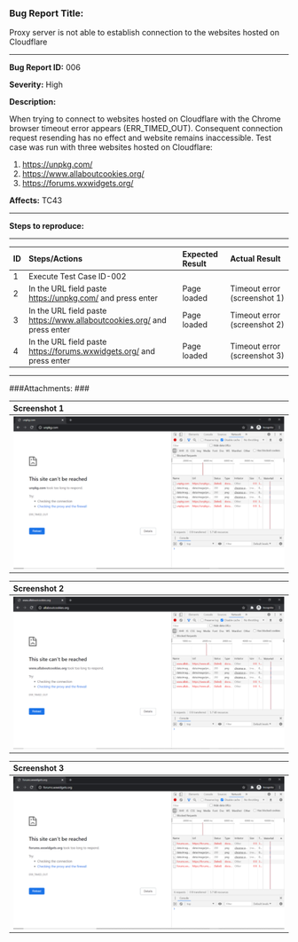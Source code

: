 ### Bug Report Title: ###

Proxy server is not able to establish connection to the websites hosted on Cloudflare								

---

**Bug Report ID:** 006

**Severity:** High


**Description:**

When trying to connect to websites hosted on Cloudflare with the Chrome browser timeout error appears (ERR_TIMED_OUT). Consequent connection request 
resending has no effect and website remains inaccessible. Test case was run with three websites hosted on Cloudflare: <br/>
1. https://unpkg.com/ 
2. https://www.allaboutcookies.org/ 
3. https://forums.wxwidgets.org/ 

**Affects:** TC43

---

**Steps to reproduce:**

___


|      ID       | Steps/Actions |  Expected Result | Actual Result |
| :------------ |:--------------| :---------- | :-------------- |
|       1       | Execute Test Case ID-002 |  |  |
|       2       | In the URL field paste https://unpkg.com/ and press enter | Page loaded | Timeout error (screenshot 1)|
|       3       | In the URL field paste https://www.allaboutcookies.org/ and press enter | Page loaded | Timeout error (screenshot 2)|
|       4       | In the URL field paste https://forums.wxwidgets.org/ and press enter | Page loaded | Timeout error (screenshot 3)|

---

###Attachments: ###


  |Screenshot 1|
  |:-------------|
  | ![](Attachments/br_06_sh1.png) |

  |Screenshot 2|
  |:-------------|
  | ![](Attachments/br_06_sh2.png) |

  |Screenshot 3|
  |:-------------|
  | ![](Attachments/br_06_sh3.png) |